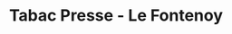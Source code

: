 ---
title: "Tabac Presse - Le Fontenoy"
url: /sable-sur-sarthe/tabac-presse-le-fontenoy/
shop: marchand de journaux
---